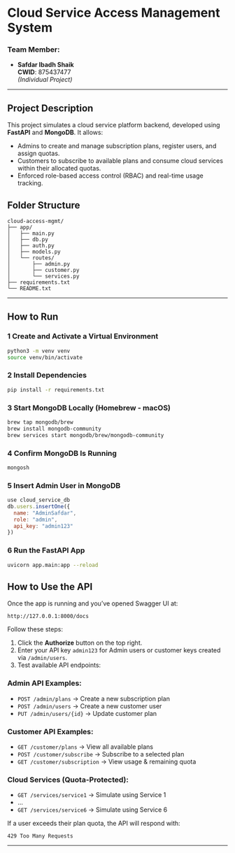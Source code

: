 #  Cloud Service Access Management System

### Team Member:
- **Safdar Ibadh Shaik**  
  **CWID**: 875437477  
  _(Individual Project)_

---
## Project Description

This project simulates a cloud service platform backend, developed using **FastAPI** and **MongoDB**.
It allows:
- Admins to create and manage subscription plans, register users, and assign quotas.
- Customers to subscribe to available plans and consume cloud services within their allocated quotas.
- Enforced role-based access control (RBAC) and real-time usage tracking.

##  Folder Structure

```
cloud-access-mgmt/
├── app/
│   ├── main.py
│   ├── db.py
│   ├── auth.py
│   ├── models.py
│   └── routes/
│       ├── admin.py
│       ├── customer.py
│       └── services.py
├── requirements.txt
└── README.txt
```

---

##  How to Run

### 1 Create and Activate a Virtual Environment
```bash
python3 -m venv venv
source venv/bin/activate
```

### 2 Install Dependencies
```bash
pip install -r requirements.txt
```

### 3 Start MongoDB Locally (Homebrew - macOS)
```bash
brew tap mongodb/brew
brew install mongodb-community
brew services start mongodb/brew/mongodb-community
```

### 4 Confirm MongoDB Is Running
```bash
mongosh
```

### 5 Insert Admin User in MongoDB
```javascript
use cloud_service_db
db.users.insertOne({
  name: "AdminSafdar",
  role: "admin",
  api_key: "admin123"
})
```

### 6 Run the FastAPI App
```bash
uvicorn app.main:app --reload
```

##  How to Use the API

Once the app is running and you’ve opened Swagger UI at:
```
http://127.0.0.1:8000/docs
```

Follow these steps:

1. Click the **Authorize** button on the top right.
2. Enter your API key `admin123` for Admin users or customer keys created via `/admin/users`.
3. Test available API endpoints:

###  Admin API Examples:
- `POST /admin/plans` → Create a new subscription plan
- `POST /admin/users` → Create a new customer user
- `PUT /admin/users/{id}` → Update customer plan

###  Customer API Examples:
- `GET /customer/plans` → View all available plans
- `POST /customer/subscribe` → Subscribe to a selected plan
- `GET /customer/subscription` → View usage & remaining quota

###  Cloud Services (Quota-Protected):
- `GET /services/service1` → Simulate using Service 1
- ...
- `GET /services/service6` → Simulate using Service 6

 If a user exceeds their plan quota, the API will respond with:
```
429 Too Many Requests
```
---

